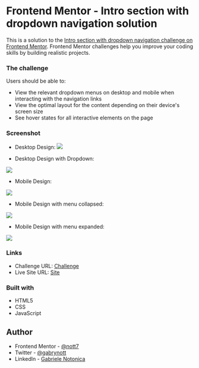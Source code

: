 # Frontend Mentor - Intro section with dropdown navigation solution

This is a solution to the [Intro section with dropdown navigation challenge on Frontend Mentor](https://www.frontendmentor.io/challenges/intro-section-with-dropdown-navigation-ryaPetHE5). Frontend Mentor challenges help you improve your coding skills by building realistic projects. 


### The challenge

Users should be able to:

- View the relevant dropdown menus on desktop and mobile when interacting with the navigation links
- View the optimal layout for the content depending on their device's screen size
- See hover states for all interactive elements on the page

### Screenshot

- Desktop Design:
![](./screenshots/desktop-design.png)

- Desktop Design with Dropdown:

![](./screenshots/desktop-design-dropdown.png)

- Mobile Design:

![](./screenshots/mobile-design.png)

- Mobile Design with menu collapsed:

![](./screenshots/mobile-menu-collapsed.png)

- Mobile Design with menu expanded:

![](./screenshots/mobile-menu-expanded.png)





### Links

- Challenge URL: [Challenge](https://www.frontendmentor.io/challenges/intro-section-with-dropdown-navigation-ryaPetHE5/hub/intro-section-with-dropdown-navigation-4mluecyKXv)
- Live Site URL: [Site](https://intro-section-with-dropdownnavigation.netlify.app/)


### Built with

- HTML5 
- CSS
- JavaScript

## Author
- Frontend Mentor - [@nott7](https://www.frontendmentor.io/profile/nott7)
- Twitter - [@gabrynott](https://www.twitter.com/gabrynott)
- LinkedIn - [Gabriele Notonica](https://www.linkedin.com/in/gabriele-notonica-a28080253/)


